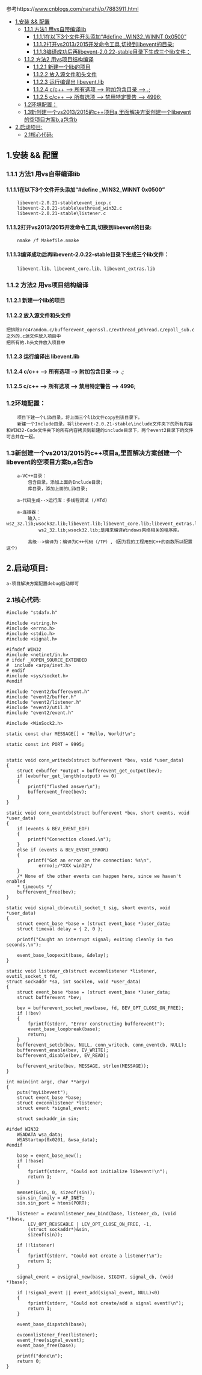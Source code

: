参考https://www.cnblogs.com/nanzhi/p/7883911.html
- [1.安装 && 配置](#1安装--配置)
	- [1.1.1 方法1 用vs自带编译lib](#111-方法1-用vs自带编译lib)
		- [1.1.1.1在以下3个文件开头添加“#define _WIN32_WINNT 0x0500”](#1111在以下3个文件开头添加define-_win32_winnt-0x0500)
		- [1.1.1.2打开vs2013/2015开发命令工具,切换到libevent的目录:](#1112打开vs20132015开发命令工具切换到libevent的目录)
		- [1.1.1.3编译成功后再libevent-2.0.22-stable目录下生成三个lib文件：](#1113编译成功后再libevent-2022-stable目录下生成三个lib文件)
	- [1.1.2 方法2 用vs项目结构编译](#112-方法2-用vs项目结构编译)
		- [1.1.2.1 新建一个lib的项目](#1121-新建一个lib的项目)
		- [1.1.2.2 放入源文件和头文件](#1122-放入源文件和头文件)
		- [1.1.2.3 运行编译出 libevent.lib](#1123-运行编译出-libeventlib)
		- [1.1.2.4 c/c++ --> 所有选项 --> 附加包含目录 --> .;](#1124-cc----所有选项----附加包含目录----)
		- [1.1.2.5 c/c++ --> 所有选项 --> 禁用特定警告 --> 4996;](#1125-cc----所有选项----禁用特定警告----4996)
	- [1.2环境配置：](#12环境配置)
	- [1.3新创建一个vs2013/2015的c++项目a,里面解决方案创建一个libevent的空项目方案b,a包含b](#13新创建一个vs20132015的c项目a里面解决方案创建一个libevent的空项目方案ba包含b)
- [2.启动项目:](#2启动项目)
	- [2.1核心代码:](#21核心代码)


## 1.安装 && 配置

### 1.1.1 方法1 用vs自带编译lib
#### 1.1.1.1在以下3个文件开头添加“#define _WIN32_WINNT 0x0500”
        libevent-2.0.21-stable\event_iocp.c
        libevent-2.0.21-stable\evthread_win32.c
        libevent-2.0.21-stable\listener.c

#### 1.1.1.2打开vs2013/2015开发命令工具,切换到libevent的目录:
        nmake /f Makefile.nmake

#### 1.1.1.3编译成功后再libevent-2.0.22-stable目录下生成三个lib文件：
        libevent.lib、libevent_core.lib、libevent_extras.lib

### 1.1.2 方法2 用vs项目结构编译
#### 1.1.2.1 新建一个lib的项目
#### 1.1.2.2 放入源文件和头文件
	把排除arc4random.c/bufferevent_openssl.c/evthread_pthread.c/epoll_sub.c之外的.c源文件放入项目中
	把所有的.h头文件放入项目中
#### 1.1.2.3 运行编译出 libevent.lib
#### 1.1.2.4 c/c++ --> 所有选项 --> 附加包含目录 --> .;
#### 1.1.2.5 c/c++ --> 所有选项 --> 禁用特定警告 --> 4996;

### 1.2环境配置：
        项目下建一个Lib目录，将上面三个lib文件copy到该目录下。
        新建一个Include目录，将libevent-2.0.21-stable\include文件夹下的所有内容和WIN32-Code文件夹下的所有内容拷贝到新建的include目录下，两个event2目录下的文件可合并在一起。

### 1.3新创建一个vs2013/2015的c++项目a,里面解决方案创建一个libevent的空项目方案b,a包含b
        a-VC++目录：
            包含目录，添加上面的Include目录;
            库目录，添加上面的Lib目录;

        a-代码生成-->运行库：多线程调试 (/MTd)

        a-连接器：
            输入：ws2_32.lib;wsock32.lib;libevent.lib;libevent_core.lib;libevent_extras.lib;
                ws2_32.lib;wsock32.lib;是用来编译Windows网络相关的程序库。

            高级-->编译为：编译为C++代码（/TP）,（因为我的工程用到C++的函数所以配置这个）

## 2.启动项目:
    a-项目解决方案配置debug启动即可
        
### 2.1核心代码:

```
#include "stdafx.h"

#include <string.h>
#include <errno.h>
#include <stdio.h>
#include <signal.h>

#ifndef WIN32
#include <netinet/in.h>
# ifdef _XOPEN_SOURCE_EXTENDED
#  include <arpa/inet.h>
# endif
#include <sys/socket.h>
#endif

#include "event2/bufferevent.h"
#include "event2/buffer.h"
#include "event2/listener.h"
#include "event2/util.h"
#include "event2/event.h"

#include <WinSock2.h>

static const char MESSAGE[] = "Hello, World!\n";

static const int PORT = 9995;


static void conn_writecb(struct bufferevent *bev, void *user_data)
{
	struct evbuffer *output = bufferevent_get_output(bev);
	if (evbuffer_get_length(output) == 0)
	{
		printf("flushed answer\n");
		bufferevent_free(bev);
	}
}

static void conn_eventcb(struct bufferevent *bev, short events, void *user_data)
{
	if (events & BEV_EVENT_EOF)
	{
		printf("Connection closed.\n");
	}
	else if (events & BEV_EVENT_ERROR)
	{
		printf("Got an error on the connection: %s\n",
			errno);/*XXX win32*/
	}
	/* None of the other events can happen here, since we haven't enabled
	* timeouts */
	bufferevent_free(bev);
}

static void signal_cb(evutil_socket_t sig, short events, void *user_data)
{
	struct event_base *base = (struct event_base *)user_data;
	struct timeval delay = { 2, 0 };

	printf("Caught an interrupt signal; exiting cleanly in two seconds.\n");

	event_base_loopexit(base, &delay);
}

static void listener_cb(struct evconnlistener *listener, evutil_socket_t fd,
struct sockaddr *sa, int socklen, void *user_data)
{
	struct event_base *base = (struct event_base *)user_data;
	struct bufferevent *bev;

	bev = bufferevent_socket_new(base, fd, BEV_OPT_CLOSE_ON_FREE);
	if (!bev)
	{
		fprintf(stderr, "Error constructing bufferevent!");
		event_base_loopbreak(base);
		return;
	}
	bufferevent_setcb(bev, NULL, conn_writecb, conn_eventcb, NULL);
	bufferevent_enable(bev, EV_WRITE);
	bufferevent_disable(bev, EV_READ);

	bufferevent_write(bev, MESSAGE, strlen(MESSAGE));
}

int main(int argc, char **argv)
{
	puts("myLibevent");
	struct event_base *base;
	struct evconnlistener *listener;
	struct event *signal_event;

	struct sockaddr_in sin;

#ifdef WIN32
	WSADATA wsa_data;
	WSAStartup(0x0201, &wsa_data);
#endif

	base = event_base_new();
	if (!base)
	{
		fprintf(stderr, "Could not initialize libevent!\n");
		return 1;
	}

	memset(&sin, 0, sizeof(sin));
	sin.sin_family = AF_INET;
	sin.sin_port = htons(PORT);

	listener = evconnlistener_new_bind(base, listener_cb, (void *)base,
		LEV_OPT_REUSEABLE | LEV_OPT_CLOSE_ON_FREE, -1,
		(struct sockaddr*)&sin,
		sizeof(sin));

	if (!listener)
	{
		fprintf(stderr, "Could not create a listener!\n");
		return 1;
	}

	signal_event = evsignal_new(base, SIGINT, signal_cb, (void *)base);

	if (!signal_event || event_add(signal_event, NULL)<0)
	{
		fprintf(stderr, "Could not create/add a signal event!\n");
		return 1;
	}

	event_base_dispatch(base);

	evconnlistener_free(listener);
	event_free(signal_event);
	event_base_free(base);

	printf("done\n");
	return 0;
}
```
